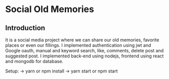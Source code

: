 # Social Old Memories

## Introduction
It is a social media project where we can share our old memories, favorite places or even our
fillings. I implemented authentication using jwt and Google oauth, manual and keyword search,
like, comments, delete post and suggested post. I implemented back-end using nodejs, frontend using react and mongodb for database.

Setup:
-> yarn or npm install
-> yarn start or npm start
